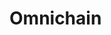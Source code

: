 # Omnichain

<!-- #### What everyone needs to know

todo

* A project can store splits for an arbitrary number of groups, such as for payout distributions or for reserved token distributions.
* A split can specify an address, a Juicebox project, a contract that adheres to the [`IJBSplitHook`](/docs/v4/api/core/interfaces/IJBSplitHook.md) interface, or the address that calls the transaction to distribute payouts or reserved tokens as its recipient.
* By default, splits can be changed at any time for any ruleset configuration. A project's owner can also independently lock a split to a ruleset configuration for a customizable duration.

#### What you'll want to know if you're building

* Splits can be set for a ruleset configuration during the [`JBController.launchProjectFor(...)`](/docs/v4/api/core/contracts/JBController.md#launchprojectfor), [`JBController.queueRulesetsOf(...)`](/docs/v4/api/core/contracts/JBController.md#queuerulesetsof), or [`JBController.launchRulesetsFor(...)`](/docs/v4/api/core/contracts/JBController.md#launchrulesetsfor) transactions, or separately using [`JBController.setSplitGroupsOf(...)`](/docs/v4/api/core/contracts/JBController.md#setsplitgroupsof).

 -->
